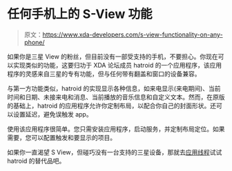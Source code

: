 # 任何手机上的 S-View 功能

> 原文：<https://www.xda-developers.com/s-view-functionality-on-any-phone/>

如果你是三星 View 的粉丝，但目前没有一部受支持的手机，不要担心。你现在可以实现类似的功能，这要归功于 XDA 论坛成员 hatroid 的一个应用程序，该应用程序的灵感来自三星的专有功能，但与任何带有翻盖和窗口的设备兼容。

与第一方功能类似，hatroid 的实现显示各种信息，如来电显示(来电期间)、当前时间和日期、未接来电和消息、当前播放的音乐信息和自定义文本。然而，在原版的基础上，hatroid 的应用程序允许你定制布局，以配合你自己的封面形状。还可以设置延迟，避免误触发 app。

使用该应用程序很简单。您只需安装应用程序，启动服务，并定制布局定位。如果需要，您可以配置触发和要显示的项目。

如果你一直渴望 S View，但碰巧没有一台支持的三星设备，那就去[应用线程](http://forum.xda-developers.com/showthread.php?t=2433744)试试 hatroid 的替代品吧。